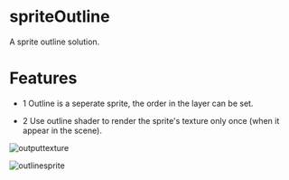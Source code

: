 # spriteOutline
A sprite outline solution.
# Features
* 1 Outline is a seperate sprite, the order in the layer can be set.

* 2 Use outline shader to render the sprite's texture only once (when 
   it appear in the scene).

![outputtexture](https://cloud.githubusercontent.com/assets/5509512/23898553/9b08de14-086e-11e7-85a6-fb96ee6646c8.png)

![outlinesprite](https://cloud.githubusercontent.com/assets/5509512/23898554/9b093616-086e-11e7-9c4e-86a7130e9708.gif)
